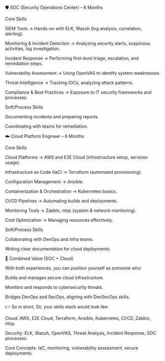 🛡️ SOC (Security Operations Center) – 6 Months

Core Skills

SIEM Tools → Hands-on with ELK, Wazuh (log analysis, correlation, alerting).

Monitoring & Incident Detection → Analyzing security alerts, suspicious activities, log investigation.

Incident Response → Performing first-level triage, escalation, and remediation steps.

Vulnerability Assessment → Using OpenVAS to identify system weaknesses.

Threat Intelligence → Tracking IOCs, analyzing attack patterns.

Compliance & Best Practices → Exposure to IT security frameworks and processes.

Soft/Process Skills

Documenting incidents and preparing reports.

Coordinating with teams for remediation.

☁️ Cloud Platform Engineer – 6 Months

Core Skills

Cloud Platforms → AWS and E2E Cloud (infrastructure setup, services usage).

Infrastructure as Code (IaC) → Terraform (automated provisioning).

Configuration Management → Ansible.

Containerization & Orchestration → Kubernetes basics.

CI/CD Pipelines → Automating builds and deployments.

Monitoring Tools → Zabbix, ntop (system & network monitoring).

Cost Optimization → Managing resources effectively.

Soft/Process Skills

Collaborating with DevOps and infra teams.

Writing clear documentation for cloud deployments.

🌟 Combined Value (SOC + Cloud)

With both experiences, you can position yourself as someone who:

Builds and manages secure cloud infrastructure.

Monitors and responds to cybersecurity threats.

Bridges DevOps and SecOps, aligning with DevSecOps skills.

👉 So in short, Sir, your skills stack would look like:

Cloud: AWS, E2E Cloud, Terraform, Ansible, Kubernetes, CI/CD, Zabbix, ntop.

Security: ELK, Wazuh, OpenVAS, Threat Analysis, Incident Response, SOC processes.

Core Concepts: IaC, monitoring, vulnerability assessment, secure deployments.
